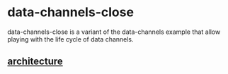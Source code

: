 # data-channels-close
data-channels-close is a variant of the data-channels example that allow playing with the life cycle of data channels.

## [architecture](https://viewer.diagrams.net/?tags=%7B%7D&highlight=FFFFFF&edit=_blank&layers=1&nav=1&title=drawio#Uhttps%3A%2F%2Fraw.githubusercontent.com%2Fmohammadne%2Fwebrtc%2Fmaster%2Fexamples%2Fdata-channels-close%2Fdrawio)
